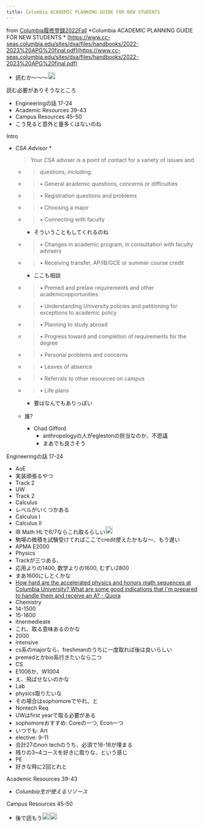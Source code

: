 ```yaml
---
title: Columbia ACADEMIC PLANNING GUIDE FOR NEW STUDENTS
---
```


from [Columbia履修登録2022Fall](Columbia%E5%B1%A5%E4%BF%AE%E7%99%BB%E9%8C%B22022Fall.md)
*Columbia ACADEMIC PLANNING GUIDE FOR NEW STUDENTS *
[https://www.cc-seas.columbia.edu/sites/dsa/files/handbooks/2022-2023%20APG%20final.pdf](https://www.cc-seas.columbia.edu/sites/dsa/files/handbooks/2022-2023%20APG%20final.pdf)

* 読むか〜〜〜<img src='https://scrapbox.io/api/pages/blu3mo-public/blu3mo/icon' alt='blu3mo.icon' height="19.5"/>

読む必要がありそうなところ

* Engineeringの話 17-24
* Academic Resources 39-43
* Campus Resources 45-50
* こう見ると意外と量多くはないのね

Intro

* *CSA Advisor*
  * 
     > 
     > Your CSA adviser is a point of contact for a variety of issues and
  
  * 
     > 
     > questions, including:
  
  * 
     > 
     > • General academic questions, concerns or difficulties
  
  * 
     > 
     > • Registration questions and problems
  
  * 
     > 
     > • Choosing a major
  
  * 
     > 
     > • Connecting with faculty
    
    * そういうこともしてくれるのね
  * 
     > 
     > • Changes in academic program, in consultation with faculty advisers
  
  * 
     > 
     > • Receiving transfer, AP/IB/GCE or summer course credit
    
    * ここも相談
  * 
     > 
     > • Premed and prelaw requirements and other academicopportunities
  
  * 
     > 
     > • Understanding University policies and petitioning for exceptions to academic policy
  
  * 
     > 
     > • Planning to study abroad
  
  * 
     > 
     > • Progress toward and completion of requirements for the degree
  
  * 
     > 
     > • Personal problems and concerns
  
  * 
     > 
     > • Leaves of absence
  
  * 
     > 
     > • Referrals to other resources on campus
  
  * 
     > 
     > • Life plans
    
    * 要はなんでもありっぽい
  * 誰?
    * Chad Gifford
      * anthropologyの人がeglestonの担当なのか、不思議
      * まあでも良さそう

Engineeringの話 17-24
- AoE
- 実装頑張るやつ
- Track 2
- UW
- Track 2
- Calculus
- レベルがいくつかある
- Calculus I
- Calculus II
- IB Math HLで6/7ならこれ取るらしい<img src='https://scrapbox.io/api/pages/blu3mo-public/blu3mo/icon' alt='blu3mo.icon' height="19.5"/>
- 駒場の微積を試験受けてればここでcredit使えたかもな〜、もう遅い
- APMA E2000
- Physics
- Trackが三つある、
- 応用よりの1400, 数学よりの1600, むずい2800
- まあ1600にしとくかな
- [How hard are the accelerated physics and honors math sequences at Columbia University? What are some good indications that I'm prepared to handle them and receive an A? - Quora](https://www.quora.com/How-hard-are-the-accelerated-physics-and-honors-math-sequences-at-Columbia-University-What-are-some-good-indications-that-Im-prepared-to-handle-them-and-receive-an-A)
- Chemistry
- 14-1500
- 15-1600
- itnermedieate
- これ、取る意味あるのかな
- 2000
- intensive
- cs系のmajorなら、freshmanのうちに一度取れば後は良いらしい
- premedとかbio系行きたいなら二つ
- CS
- E1006か、W1004
- え、飛ばせないのかな
- Lab
- physics取りたいな
- その場合はsophomoreでやれ、と
- Nontech Req
- UWはfirst yearで取る必要がある
- sophomoreおすすめ: Coreの一つ, Econ一つ
- いつでも: Art
- elective: 9-11
- 合計27のnon techのうち、必須で16-18が埋まる
- 残りの3~4コースを好きに取りな、という感じ
- PE
- 好きな時に2回とれと

Academic Resources 39-43

* *Columbia生が使えるリソース*

Campus Resources 45-50

* 後で読もう<img src='https://scrapbox.io/api/pages/blu3mo-public/blu3mo/icon' alt='blu3mo.icon' height="19.5"/><img src='https://scrapbox.io/api/pages/blu3mo-public/blu3mo/icon' alt='blu3mo.icon' height="19.5"/>
